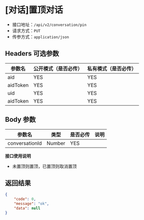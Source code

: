 # [对话]置顶对话

- 接口地址：`/api/v2/conversation/pin`
- 请求方式：`PUT`
- 传参方式：`application/json`

## Headers 可选参数

| 参数名 | 公开模式（是否必传） | 私有模式（是否必传） |
| --- | --- | --- |
| aid | YES | YES |
| aidToken | YES | YES |
| uid | YES | YES |
| aidToken | YES | YES |

## Body 参数

| 参数名 | 类型 | 是否必传 | 说明 |
| --- | --- | --- | --- |
| conversationId | Number | YES |  |

**接口使用说明**

- 未置顶则置顶，已置顶则取消置顶

## 返回结果

```json
{
    "code": 0,
    "message": "ok",
    "data": null
}
```
